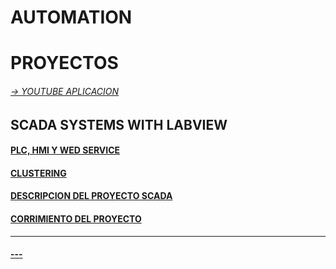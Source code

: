 # AUTOMATION


# PROYECTOS
###### [-> YOUTUBE APLICACION](https://www.youtube.com/watch?v=Y1LwPR5QqB0)


## SCADA SYSTEMS WITH LABVIEW





#### [PLC, HMI Y WED SERVICE](https://github.com/ErickLopC/HMI-Y-WED-SERVICE)


#### [CLUSTERING](https://github.com/ErickLopC/aplica_cluster_lwith_abview)

#### [DESCRIPCION DEL PROYECTO SCADA](https://github.com/ErickLopC/IMPLMENTA_SIS_SCADA/blob/main/README.md)

#### [CORRIMIENTO DEL PROYECTO](https://github.com/ErickLopC/PENDIENTES_PLC/tree/main)

----
#### [--- ](https://github.com/ErickLopC/PENDIENTES_PLC/tree/main)

